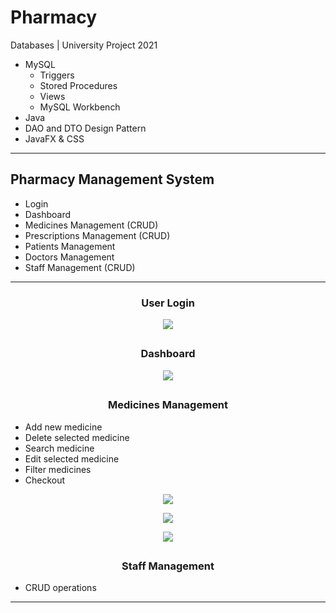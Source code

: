 # Pharmacy
Databases | University Project 2021

- MySQL  
  - Triggers
  - Stored Procedures
  - Views
  - MySQL Workbench
- Java
- DAO and DTO Design Pattern
- JavaFX & CSS

---

## Pharmacy Management System
- Login
- Dashboard
- Medicines Management (CRUD)
- Prescriptions Management (CRUD)
- Patients Management
- Doctors Management
- Staff Management (CRUD)
---

 ### <p align="center"> User Login </p>

<p align="center"> 
  <img src="../master/Screenshots/login.gif" >
</p>

## 

  ### <p align="center"> Dashboard </p>

<p align="center"> 
  <img src="../master/Screenshots/1.PNG" >
</p>

## 
  ### <p align="center"> Medicines Management </p>

- Add new medicine
- Delete selected medicine
- Search medicine
- Edit selected medicine
- Filter medicines
- Checkout



<p align="center"> 
  <img src="../master/Screenshots/2.0.PNG" >
</p>

<p>
<p align="center"> 
  <img src="../master/Screenshots/2.1.PNG" >
</p>
<p align="center"> 
  <img src="../master/Screenshots/3.PNG"  >
</p>
</p>


## 
  ### <p align="center"> Staff Management </p>
  - CRUD operations

---
